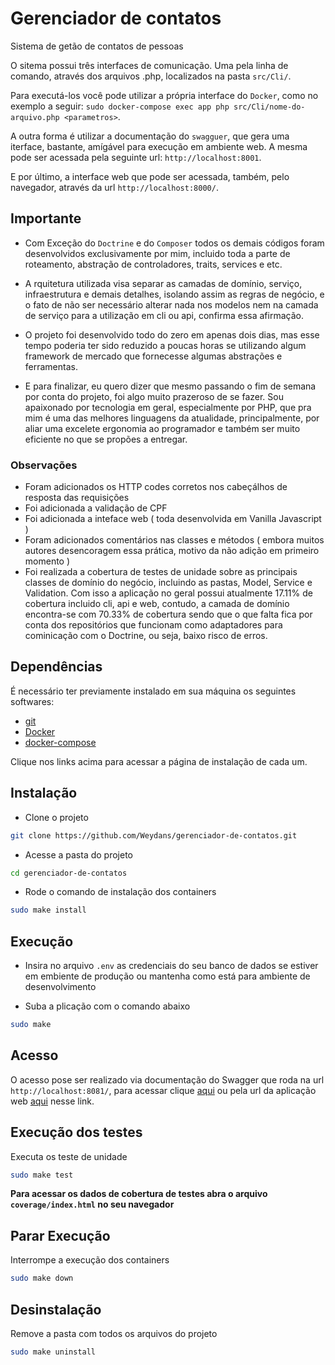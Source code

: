 # Gerenciador de contatos

Sistema de getão de contatos de pessoas

O sitema possui três interfaces de comunicação. 
Uma pela linha de comando, através dos arquivos .php, localizados na pasta `src/Cli/`.

Para executá-los você pode utilizar a própria interface do `Docker`, como no exemplo a seguir: 
`sudo docker-compose exec app php src/Cli/nome-do-arquivo.php <parametros>`.

A outra forma é utilizar a documentação do `swagguer`, que gera uma iterface, bastante, amígável para execução em ambiente web. 
A mesma pode ser acessada pela seguinte url: 
`http://localhost:8001`.

E por último, a interface web que pode ser acessada, também, pelo navegador, através da url `http://localhost:8000/`.


## Importante

- Com Exceção do `Doctrine` e do `Composer` todos os demais códigos foram desenvolvidos exclusivamente por mim, incluido toda a parte de roteamento, abstração de controladores, traits, services e etc.

- A rquitetura utilizada visa separar as camadas de domínio, serviço, infraestrutura e demais detalhes, isolando assim as regras de negócio, e o fato de não ser necessário alterar nada nos modelos nem na camada de serviço para a utilização em cli ou api, confirma essa afirmação.

- O projeto foi desenvolvido todo do zero em apenas dois dias, mas esse tempo poderia ter sido reduzido a poucas horas se utilizando algum framework de mercado que fornecesse algumas abstrações e ferramentas. 

- E para finalizar, eu quero dizer que mesmo passando o fim de semana por conta do projeto, foi algo muito prazeroso de se fazer. Sou apaixonado por tecnologia em geral, especialmente por PHP, que pra mim é uma das melhores linguagens da atualidade, principalmente, por aliar uma excelete ergonomia ao programador e também ser muito eficiente no que se propões a entregar.

### Observações

- Foram adicionados os HTTP codes corretos nos cabeçálhos de resposta das requisições
- Foi adicionada a validação de CPF
- Foi adicionada a inteface web ( toda desenvolvida em Vanilla Javascript )
- Foram adicionados comentários nas classes e métodos ( embora muitos autores desencoragem essa prática, motivo da não adição em primeiro momento )
- Foi realizada a cobertura de testes de unidade sobre as principais classes de domínio do negócio, incluindo as pastas, Model, Service e Validation. Com isso a aplicação no geral possui atualmente 17.11% de cobertura incluido cli, api e web, contudo, a camada de domínio encontra-se com 70.33% de cobertura sendo que o que falta fica por conta dos repositórios que funcionam como adaptadores para cominicação com o Doctrine, ou seja, baixo risco de erros. 



## Dependências

É necessário ter previamente instalado em sua máquina os seguintes softwares:

- [git](https://git-scm.com/downloads)
- [Docker](https://docs.docker.com/engine/install/)
- [docker-compose](https://docs.docker.com/compose/install/)

Clique nos links acima para acessar a página de instalação de cada um.



## Instalação

- Clone o projeto
```bash
git clone https://github.com/Weydans/gerenciador-de-contatos.git
```

- Acesse a pasta do projeto
```bash
cd gerenciador-de-contatos
```

- Rode o comando de instalação dos containers
```bash
sudo make install
```


## Execução



- Insira no arquivo `.env` as credenciais do seu banco de dados se estiver em embiente de produção ou mantenha como está para ambiente de desenvolvimento

- Suba a plicação com o comando abaixo
```bash
sudo make
```



## Acesso

O acesso pose ser realizado via documentação do Swagger que roda na url `http://localhost:8081/`, para acessar clique [aqui](http://localhost:8001/) ou pela url da aplicação web [aqui](http://localhost:8000/) nesse link.

    
## Execução dos testes

Executa os teste de unidade 
```bash
sudo make test
```

__Para acessar os dados de cobertura de testes abra o arquivo `coverage/index.html` no seu navegador__



## Parar Execução

Interrompe a execução dos containers
```bash
sudo make down
```



## Desinstalação

Remove a pasta com todos os arquivos do projeto
```bash
sudo make uninstall
```
